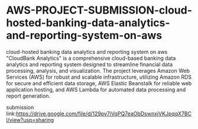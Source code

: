 # AWS-PROJECT-SUBMISSION-cloud-hosted-banking-data-analytics-and-reporting-system-on-aws
cloud-hosted banking data analytics and reporting system on aws
"CloudBank Analytics" is a comprehensive cloud-based banking data analytics and reporting system designed to streamline financial data processing, analysis, and visualization. The project leverages Amazon Web Services (AWS) for robust and scalable infrastructure, utilizing Amazon RDS for secure and efficient data storage, AWS Elastic Beanstalk for reliable web application hosting, and AWS Lambda for automated data processing and report generation.

submission link:https://drive.google.com/file/d/129py7iVqPQ7eaObDswnxjVKJpqqX7BCl/view?usp=sharing
